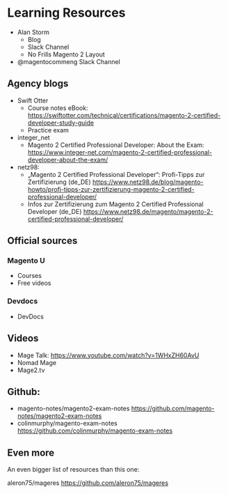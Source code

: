 # Learning Resources

* Alan Storm
    * Blog
    * Slack Channel
    * No Frills Magento 2 Layout
* @magentocommeng Slack Channel

## Agency blogs

* Swift Otter
    * Course notes eBook: https://swiftotter.com/technical/certifications/magento-2-certified-developer-study-guide
    * Practice exam
* integer_net
    * Magento 2 Certified Professional Developer: About the Exam: https://www.integer-net.com/magento-2-certified-professional-developer-about-the-exam/
* netz98: 
    * „Magento 2 Certified Professional Developer“: Profi-Tipps zur Zertifizierung (de_DE) https://www.netz98.de/blog/magento-howto/profi-tipps-zur-zertifizierung-magento-2-certified-professional-developer/
    * Infos zur Zertifizierung zum Magento 2 Certified Professional Developer (de_DE) https://www.netz98.de/magento/magento-2-certified-professional-developer/   

## Official sources

### Magento U

* Courses
* Free videos

### Devdocs

* DevDocs

## Videos

* Mage Talk: https://www.youtube.com/watch?v=1WHxZH60AvU
* Nomad Mage
* Mage2.tv

## Github:

* magento-notes/magento2-exam-notes https://github.com/magento-notes/magento2-exam-notes
* colinmurphy/magento-exam-notes https://github.com/colinmurphy/magento-exam-notes

## Even more
An even bigger list of resources than this one: 

aleron75/mageres https://github.com/aleron75/mageres
    
